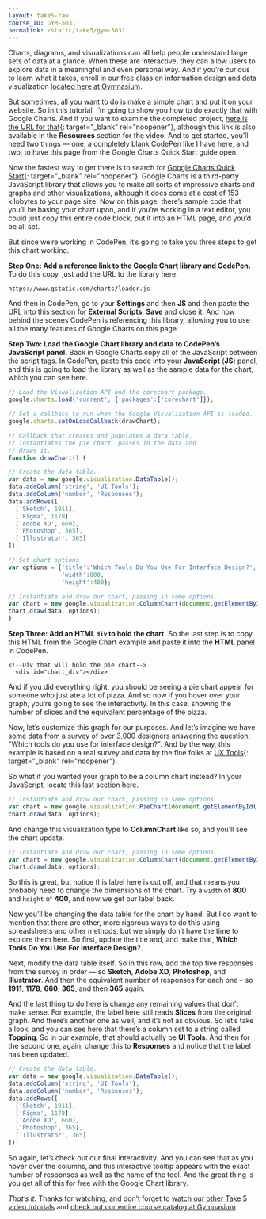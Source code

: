 ```yaml
---
layout: take5-raw
course_ID: GYM-5031
permalink: /static/take5/gym-5031
---
```


Charts, diagrams, and visualizations can all help people understand large sets of data at a glance. When these are interactive, they can allow users to explore data in a meaningful and even personal way. And if you’re curious to learn what it takes, enroll in our free class on information design and data visualization [located here at Gymnasium][1].

But sometimes, all you want to do is make a simple chart and put it on your website. So in this tutorial, I’m going to show you how to do exactly that with Google Charts. And if you want to examine the completed project, [here is the URL for that][2]{: target="_blank" rel="noopener"}, although this link is also available in the **Resources** section for the video. And to get started, you’ll need two things — one, a completely blank CodePen like I have here, and two, to have this page from the Google Charts Quick Start guide open.

Now the fastest way to get there is to search for [Google Charts Quick Start][3]{: target="_blank" rel="noopener"}. Google Charts is a third-party JavaScript library that allows you to make all sorts of impressive charts and graphs and other visualizations, although it does come at a cost of 153 kilobytes to your page size. Now on this page, there’s sample code that you’ll be basing your chart upon, and if you’re working in a text editor, you could just copy this entire code block, put it into an HTML page, and you’d be all set.

But since we’re working in CodePen, it’s going to take you three steps to get this chart working.

**Step One: Add a reference link to the Google Chart library and CodePen.** To do this copy, just add the URL to the library here.

`https://www.gstatic.com/charts/loader.js`

And then in CodePen, go to your **Settings** and then **JS** and then paste the URL into this section for **External Scripts**. **Save** and close it. And now behind the scenes CodePen is referencing this library, allowing you to use all the many features of Google Charts on this page.

**Step Two: Load the Google Chart library and data to CodePen’s JavaScript panel.** Back in Google Charts copy all of the JavaScript between the script tags. In CodePen, paste this code into your **JavaScript** (**JS**) panel, and this is going to load the library as well as the sample data for the chart, which you can see here.

```javascript
// Load the Visualization API and the corechart package.
google.charts.load('current', {'packages':['corechart']});

// Set a callback to run when the Google Visualization API is loaded.
google.charts.setOnLoadCallback(drawChart);

// Callback that creates and populates a data table,
// instantiates the pie chart, passes in the data and
// draws it.
function drawChart() {

// Create the data table.
var data = new google.visualization.DataTable();
data.addColumn('string', 'UI Tools');
data.addColumn('number', 'Responses');
data.addRows([
  ['Sketch', 1911],
  ['Figma', 1178],
  ['Adobe XD', 660],
  ['Photoshop', 365],
  ['Illustrator', 365]
]);

// Set chart options
var options = {'title':'Which Tools Do You Use For Interface Design?',
               'width':800,
               'height':400};

// Instantiate and draw our chart, passing in some options.
var chart = new google.visualization.ColumnChart(document.getElementById('chart_div'));
chart.draw(data, options);
}
```

**Step Three: Add an HTML `div` to hold the chart.** So the last step is to copy this HTML from the Google Chart example and paste it into the **HTML** panel in CodePen.

```markup
<!--Div that will hold the pie chart-->
  <div id="chart_div"></div>
```

And if you did everything right, you should be seeing a pie chart appear for someone who just ate a lot of pizza. And so now if you hover over your graph, you’re going to see the interactivity. In this case, showing the number of slices and the equivalent percentage of the pizza.

Now, let’s customize this graph for our purposes. And let’s imagine we have some data from a survey of over 3,000 designers answering the question, "Which tools do you use for interface design?". And by the way, this example is based on a real survey and data by the fine folks at [UX Tools][4]{: target="_blank" rel="noopener"}.

So what if you wanted your graph to be a column chart instead? In your JavaScript, locate this last section here.

```javascript
// Instantiate and draw our chart, passing in some options.
var chart = new google.visualization.PieChart(document.getElementById('chart_div'));
chart.draw(data, options);
```

And change this visualization type to **ColumnChart** like so, and you’ll see the chart update.

```javascript
// Instantiate and draw our chart, passing in some options.
var chart = new google.visualization.ColumnChart(document.getElementById('chart_div'));
chart.draw(data, options);
```

So this is great, but notice this label here is cut off, and that means you probably need to change the dimensions of the chart. Try a `width` of **800** and `height` of **400**, and now we get our label back.

Now you’ll be changing the data table for the chart by hand. But I do want to mention that there are other, more rigorous ways to do this using spreadsheets and other methods, but we simply don’t have the time to explore them here. So first, update the title and, and make that, **Which Tools Do You Use For Interface Design?**.

Next, modify the data table itself. So in this row, add the top five responses from the survey in order — so **Sketch**, **Adobe XD**, **Photoshop**, and **Illustrator**. And then the equivalent number of responses for each one – so **1911**, **1178**, **660**, **365**, and then **365** again.

And the last thing to do here is change any remaining values that don’t make sense. For example, the label here still reads **Slices** from the original graph. And there’s another one as well, and it’s not as obvious. So let’s take a look, and you can see here that there’s a column set to a string called **Topping**. So in our example, that should actually be **UI Tools**. And then for the second one, again, change this to **Responses** and notice that the label has been updated.

```javascript
// Create the data table.
var data = new google.visualization.DataTable();
data.addColumn('string', 'UI Tools');
data.addColumn('number', 'Responses');
data.addRows([
  ['Sketch', 1911],
  ['Figma', 1178],
  ['Adobe XD', 660],
  ['Photoshop', 365],
  ['Illustrator', 365]
]);
```

So again, let’s check out our final interactivity. And you can see that as you hover over the columns, and this interactive tooltip appears with the exact number of responses as well as the name of the tool. And the great thing is you get all of this for free with the Google Chart library.

*That’s it.* Thanks for watching, and don’t forget to [watch our other Take 5 video tutorials][5] and [check out our entire course catalog at Gymnasium][6].

[1]: https://thegymnasium.com/courses/GYM/106/0/about
[2]: https://codepen.io/josborn/pen/abOLorN
[3]: https://developers.google.com/chart/interactive/docs/quick_start
[4]: https://uxtools.co/survey-2019/
[5]: https://thegymnasium.com/take5
[6]: https://thegymnasium.com/courses
